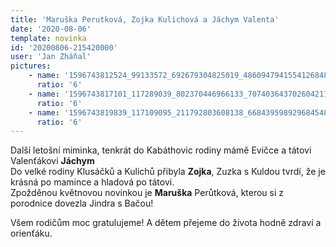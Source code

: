 ```yaml
---
title: 'Maruška Perutková, Zojka Kulichová a Jáchym Valenta'
date: '2020-08-06'
template: novinka
id: '20200806-215420000'
user: 'Jan Zháňal'
pictures:
    - name: '1596743812524_99133572_692679304825019_4860947941554126848_n.jpg'
      ratio: '6'
    - name: '1596743817101_117289039_802370446966133_7074036437026042111_n.jpg'
      ratio: '6'
    - name: '1596743819839_117109095_211792803608138_6684395989296845485_n.jpg'
      ratio: '6'
---
```

Další letošní miminka, tenkrát do Kabáthovic rodiny mámě Evičce a tátovi Valenťákovi **Jáchym**  
Do velké rodiny Klusáčků a Kulichů přibyla **Zojka**, Zuzka s Kuldou tvrdí, že je krásná po mamince a hladová po tátovi.  
Zpožděnou květnovou novinkou je **Maruška** Perůtková, kterou si z porodnice dovezla Jindra s Bačou!

Všem rodičům moc gratulujeme! A dětem přejeme do života hodně zdraví a orienťáku.
